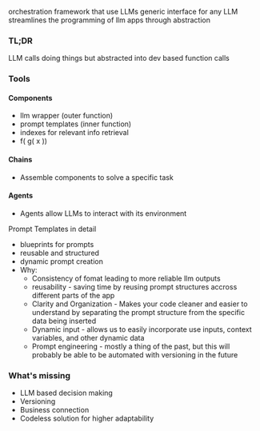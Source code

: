 orchestration framework that use LLMs
generic interface for any LLM
streamlines the programming of llm apps through abstraction


### TL;DR
LLM calls doing things but abstracted into dev based function calls

### Tools
#### Components
- llm wrapper (outer function)
- prompt templates (inner function)
- indexes for relevant info retrieval
- f( g( x ))

#### Chains
- Assemble components to solve a specific task

#### Agents 
- Agents allow LLMs to interact with its environment



Prompt Templates in detail
- blueprints for prompts
- reusable and structured
- dynamic prompt creation
- Why:
	- Consistency of fomat leading to more reliable llm outputs
	- reusability - saving time by reusing prompt structures accross different parts of the app
	- Clarity and Organization - Makes your code cleaner and easier to understand by separating the prompt structure from the specific data being inserted
	- Dynamic input - allows us to easily incorporate use inputs, context variables, and other dynamic data
	- Prompt engineering - mostly a thing of the past, but this will probably be able to be automated with versioning in the future

### What's missing

-  LLM based decision making
-  Versioning
-  Business connection
-  Codeless solution for higher adaptability 
